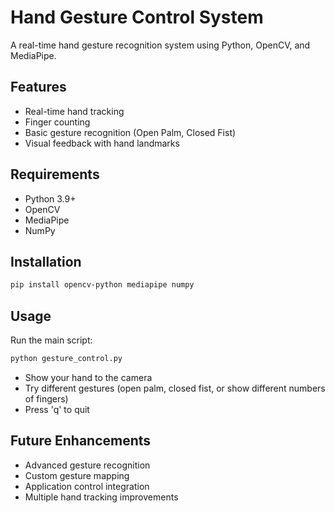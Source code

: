# Hand Gesture Control System

A real-time hand gesture recognition system using Python, OpenCV, and MediaPipe.

## Features
- Real-time hand tracking
- Finger counting
- Basic gesture recognition (Open Palm, Closed Fist)
- Visual feedback with hand landmarks

## Requirements
- Python 3.9+
- OpenCV
- MediaPipe
- NumPy

## Installation
```bash
pip install opencv-python mediapipe numpy
```

## Usage
Run the main script:
```bash
python gesture_control.py
```

- Show your hand to the camera
- Try different gestures (open palm, closed fist, or show different numbers of fingers)
- Press 'q' to quit

## Future Enhancements
- Advanced gesture recognition
- Custom gesture mapping
- Application control integration
- Multiple hand tracking improvements